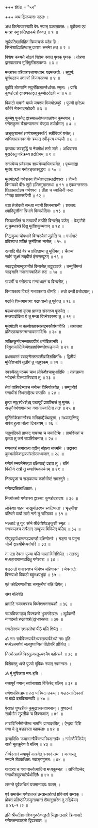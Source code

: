 +++
title = "५२"

+++
अथ द्विपञ्चाशः पटलः ।   

अथ विघ्नेश्वरस्यापि बेरः स्यात् पञ्चतालतः । पूर्वोक्ता एव   
मन्त्राः स्युः प्रतिष्ठाकर्म शैववत् ॥ १ ॥   

सूर्यप्रतिष्ठाविहितं क्रियाचक्रं यदेव हि ।   
विघ्नेशादिप्रतिष्ठासु प्रायशः सममेव तत् ॥ २ ॥   



विशेषः कथ्यते सोऽयं विज्ञेयः स्यात् पृथक् पृथक् । तोरणा   
द्वारपालाश्च मूर्तिमूर्तीशशक्तयः ॥ ३ ॥   

मन्त्राश्च परिवाराश्चाप्यध्वानः पदमन्त्रयोः । सुपूर्णः   
पूर्णभद्रश्च प्रशान्तो विजयस्तथा ॥ ४ ॥   

पूर्वादि तोरणानि स्युर्लोकेशास्त्रैर्ध्वजाः स्मृताः । प्राचि   
कुण्डोदरो द्वाःस्थस्तद्वत् कुम्भोदरोऽपि च ॥ ५ ॥   

विकटो वामनो याम्ये जयश्च विजयोऽम्बुपे । पूज्यौ द्वारेऽथ   
कौबेरे मेघनादमहोदरौ ॥ ६ ॥   

कुम्भेषु पूजयेद् द्वाःस्थाल्लोꣳकपालांश्च कुम्भगान् ।   
गणेशकुम्भं चैशान्यामस्त्रं चेष्ट्वा तयोर्भ्रमात् ॥ ७ ॥   

अङ्कुशास्त्रं (गणेशस्युरस्त्रं?) स्त्रीविग्रहं यजेत् ।   
अधिवासस्नपनयोः क्रमात् स्वीकृत्य मण्डपौ ॥ ८ ॥   

कृत्वाथ करशुद्धिं च नेत्रमोक्षं ततो जले । अधिवास्य   
पुरादेस्तु परिक्रम्य प्रदक्षिणम् ॥ ९ ॥   

स्नपयेच्च प्रवेश्याथ शाययेच्चाधिवासयेत् । पृथ्व्याद्या   
मूर्तयः पञ्च मनोहङ्कारबुद्धयः ॥ १० ॥   

मूर्तयोऽष्टौ गणेशस्य विघ्नेशाद्यास्तदीश्वराः । विघ्नो   
विनायको वीरः शूरो हस्तिमुखस्तथा ॥ ११ ॥ एकदन्तस्ततः   
क्षिप्रप्रसादोऽथ गणेश्वरः । तीव्रा च ज्वालिनी नन्दा   
भोगदा कामरूपिणी ॥ १२ ॥   

उग्रा तेजोवती सन्ध्या नवमी विघ्ननाशनी । शक्तयः   
क्ष्मादिमूर्त्तीनां त्रिभागे विन्यसेदिमाः ॥ १३ ॥   

क्रियाशक्तिं च तत्पार्श्वे तत्पीठे विन्यसेद् यजेत् । वेद्यामैशे   
तु कुम्भास्त्रे दिक्षु मूर्तीशकुम्भगान् ॥ १४ ॥   

निद्राकुम्भं चोपधाने विन्यस्यैषां जुहोति च । गर्भागारं   
प्रविश्याथ शक्तिं कूर्मशिलां न्यसेत् ॥ १५ ॥   

रत्नादि पीठं बेरं च प्रतिष्ठाप्य तु मूर्तिमत् । चैतन्यं   
सर्वगं सूक्ष्मं तद्बीजं हंससम्पूटम् ॥ १६ ॥   



स्वहृद्व्योमाम्बुजानीतं विन्यसेत् तद्धृदञ्ञ्जे । तन्मूर्तिमन्त्रं   
चाङ्गानि गणानान्त्वादिकं तदा ॥ १७ ॥   

गायत्रीं च गणेशस्य मन्त्राध्वानं च विन्यसेत् ।   

विनायकाय विद्महे गजवक्त्राय धीमहि । तन्नो दन्ती प्रचोदयात् ।   

पदानि विघ्नगायत्र्याः पदाध्वान्ये तु पूर्ववत् ॥ १८ ॥   

षडध्वभावनां कृत्वा प्राग्वत् संस्नाप्य पूजयेत् ।   
मन्त्रपादोदिता ये तु मन्त्रा विघ्नेश्वरस्य तु ॥ १९ ॥   

मूर्तयोऽपि च कल्पोक्तास्तत्तद्भक्तैर्यथाविधि । तथातथा   
प्रतिष्ठाप्यास्तन्मन्त्रावरणादिभिः ॥ २० ॥   

शक्तिकूर्मावनन्ताख्यपीठं धर्मादिकानपि ।   
त्रिगुणार्कादिबिम्बेशब्रह्मविष्ण्वीशपङ्कजे ॥ २१ ॥   

प्रथमावरणं स्वाङ्गैस्ततस्तीव्रादिशक्तिभिः । द्वितीयं   
मूर्तिपैश्चापि तृतीयं तु चतुर्थकम् ॥ २२ ॥   

स्वस्थैस्तु पञ्चमं चाथ लोकेशैश्चायुधादिभिः । तत्तन्नाम्ना   
भवेदन्ते विघ्नपारिषदाय तु ॥ २३ ॥   

तेषां पारिषदेभ्यश्च नमोन्तं विनियोजयेत् । सम्पूज्यैवं   
गणाधीशं स्थिराद्यैरथ सप्तभिः ॥ २४ ॥   

हुत्वा स्पृ(श्ये?शे)द् यथापूर्वं प्रायश्चित्तं तु मूलतः ।   
अङ्गैर्गणेशगायत्र्या गणानान्त्वादिना ततः ॥ २५ ॥   

मूर्तिलोकेशमन्त्रैश्च समिदाद्यैर्यथापुरम् । मध्याद्यग्निषु   
सर्वत्र हुत्वा नीत्वा दिनत्रयम् ॥ २६ ॥   

चतुर्थदिवसे प्राग्वद् गायत्र्या च जयादिभिः । प्रायश्चित्तं च   
कृत्वा तु कर्म चापरिषेचनात् ॥ २७ ॥   

गणचण्डं समाराध्य वह्नीन् संहृत्य चात्मनि । उद्वास्य   
कुम्भलोकेशद्वारपांस्तोरणध्वजान् ॥ २८ ॥   

गणेशं स्नपनेनेष्ट्वा दक्षिणाद्यं प्रदाय तु । बलिं   
विकीर्य रात्रौ तु यथाविभवमर्चनम् ॥ २९ ॥   



नित्यपूजां च सङ्कल्प्य कर्ताभीष्टं समश्नुते ।   

गणेशप्रतिष्ठाधिकारः ।   

नित्योत्सवे गणेशस्य द्वाःस्थाः कुण्डोदरादयः ॥ ३० ॥   

लोकेशा वाहनं चाखुर्मातरश्च स्वदिग्गताः । भृङ्गीशः   
पश्चिमे वायौ तारो नागे तु चण्डिका ॥ ३१ ॥   

भल्लाटे तु गुहः सोमे श्रीदेव्यैशेऽङ्कुशी स्मृतः ।   
गणचण्डश्च तत्रैतान् सम्पूज्य विकिरेद् बलिम् ॥ ३२ ॥   

गोपुरद्वार्यधश्चण्डप्रचण्डौ दक्षिणोत्तरे । गङ्गा च यमुना   
चोर्ध्वे द्वारश्रीर्मध्यगोपरि ॥ ३३ ॥   

ता एता देवताः पूज्या बलिं चासां विनिक्षिपेत् । ततस्तु   
मध्यहारायामष्टदिक्षु गणेश्वराः ॥ ३४ ॥   

वज्रदन्तो गजास्यश्च भीमंश्च महिषाननः । मेघनादो   
विरूपाक्षो विकटो बहुभक्ष्यभुक् ॥ ३५ ॥   

एते कोटिगणाधीशाः सम्पूज्यैषां बलिं क्षिपेत् ।   

अथ बलिपीठे   

प्रागादि गजवक्त्रश्च विघ्नेशगणनायकौ ॥ ३६ ॥   

चण्डविक्रमकृद् विघ्नकरो भुजगमेखलः । शूर्पकर्णो   
नागदन्तो रुद्रवक्त्रो(द्)भवस्ततः ॥ ३७ ॥   

गणसेनश्च दशमस्तेषां पीठे बलिं क्षिपेत् ।   

ॐ नमः सर्वविघ्नपार्षदेभ्यस्तत्पार्षदेभ्यो नमः इति   
मध्येऽन्नमशेषं जलपुष्पान्वितं पीठोपरि प्रक्षिपेत् ।   

नित्योत्सवविधिस्तुल्यस्तुल्यश्चैष महोत्सवे ॥ ३८ ॥   

विशेषस्तु ध्वजे पूज्यो मूषिकः स्यात् स्वमन्त्रतः ।   

ॐ मूं मूषिकाय नमः इति ।   

यथापूर्वं गणान् सर्वानावाह्य विकिरेद् बलिम् ॥ ३९ ॥   

गणेशपरिषन्नाम्ना तदा पारिषदान्तकम् । वज्रदन्तादिकानां   
च बाह्ये दशदिशास्वपि ॥ ४० ॥   



ऐरावतं पुण्डरीकं कुमुदाञ्जनवामनान् । पुष्पदन्तं   
सार्वभौमं सुप्रतीकं च दिक्क्रमात् ॥ ४१ ॥   

तारादिभिर्नमोन्तैश्च नामभिः प्राग्वदर्चयेत् । ऐन्द्र्यां दिशि   
गणा ये तु वज्रहस्ता महाबलाः ॥ ४२ ॥   

इत्यादिभिः क्रमान्मन्त्रैर्विघ्नपारिषदान्तकैः । नमोन्तैर्विकिरेद्   
रात्रौ भूतक्रूरेण वै बलिम् ॥ ४३ ॥   

तीर्थस्नानं यथापूर्वं कारयेत् स्नपनं तथा । मन्त्रास्तु   
स्नपने शैवकथिताः स्वाङ्गमूलतः ॥ ४४ ॥   

गायत्र्या च गणानान्त्वेत्यादिना मध्यकुम्भतः । अभिषिञ्चेद्   
गणाधीशमुपचारैर्यथोदितैः ॥ ४५ ॥   

लभन्ते पूर्वकथितं यजमानादयः फलम् ।   

एवं समासेन गणेशतन्त्रं तन्त्रान्तरोक्तं प्रविचार्य सम्यक् ।   
प्रोक्तं प्रतिष्ठादिकमुत्सवान्तं शैवानुसारेण तु तद्विधेयम्   
॥ ४६-१।२ ॥   

इति श्रीमदीशानशिवगुरुदेवपद्धतौ सिद्धान्तसारे क्रियापादे   
गणेशतन्त्रपटलो द्विपञ्चाशः ॥   
